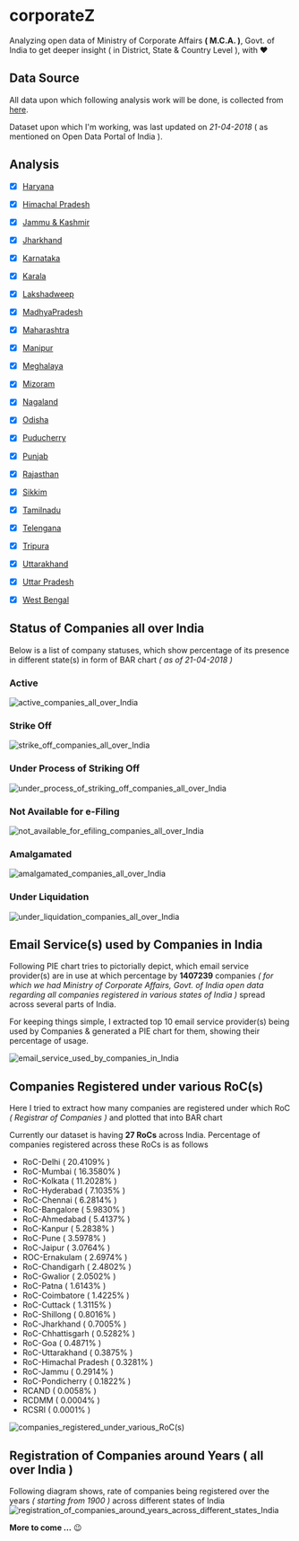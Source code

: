 # corporateZ
Analyzing open data of Ministry of Corporate Affairs **( M.C.A. )**, Govt. of India to get deeper insight ( in District, State & Country Level ), with :heart:

## Data Source
All data upon which following analysis work will be done, is collected from [here](https://data.gov.in/).

Dataset upon which I'm working, was last updated on _21-04-2018_ ( as mentioned on Open Data Portal of India ).

## Analysis
- [x] [Haryana](docs/haryana.md)
- [x] [Himachal Pradesh](docs/himachalpradesh.md)
- [x] [Jammu & Kashmir](docs/jammuandkashmir.md)
- [x] [Jharkhand](docs/jharkhand.md)
- [x] [Karnataka](docs/karnataka.md)
- [x] [Karala](docs/kerala.md)
- [x] [Lakshadweep](docs/lakshadweep.md)
- [x] [MadhyaPradesh](docs/madhyapradesh.md)
- [x] [Maharashtra](docs/maharashtra.md)
- [x] [Manipur](docs/manipur.md)
- [x] [Meghalaya](docs/meghalaya.md)
- [x] [Mizoram](docs/mizoram.md)
- [x] [Nagaland](docs/nagaland.md)
- [x] [Odisha](docs/odisha.md)
- [x] [Puducherry](docs/puducherry.md)
- [x] [Punjab](docs/punjab.md)
- [x] [Rajasthan](docs/rajasthan.md)
- [x] [Sikkim](docs/sikkim.md)
- [x] [Tamilnadu](docs/tamilnadu.md)
- [x] [Telengana](docs/telengana.md)
- [x] [Tripura](docs/tripura.md)
- [x] [Uttarakhand](docs/uttarakhand.md)
- [x] [Uttar Pradesh](docs/uttarpradesh.md)
- [x] [West Bengal](docs/westbengal.md)


## Status of Companies all over India
Below is a list of company statuses, which show percentage of its presence in different state(s) in form of BAR chart _( as of 21-04-2018 )_
### Active
![active_companies_all_over_India](allCompanyStatusPlots/mca_all_active_companies.png)
### Strike Off
![strike_off_companies_all_over_India](allCompanyStatusPlots/mca_all_strike_off_companies.png)
### Under Process of Striking Off
![under_process_of_striking_off_companies_all_over_India](allCompanyStatusPlots/mca_all_under_process_of_striking_off_companies.png)
### Not Available for e-Filing
![not_available_for_efiling_companies_all_over_India](allCompanyStatusPlots/mca_all_not_available_for_efiling_companies.png)
### Amalgamated
![amalgamated_companies_all_over_India](allCompanyStatusPlots/mca_all_amalgamated_companies.png)
### Under Liquidation
![under_liquidation_companies_all_over_India](allCompanyStatusPlots/mca_all_under_liquidation_companies.png)

## Email Service(s) used by Companies in India
Following PIE chart tries to pictorially depict, which email service provider(s) are in use at which percentage by **1407239**
companies _( for which we had Ministry of Corporate Affairs, Govt. of India open data regarding all companies registered in various states of India )_ spread across several parts of India.

For keeping things simple, I extracted top 10 email service provider(s) being used by Companies & generated a PIE chart for them, showing their percentage of usage.

![email_service_used_by_companies_in_India](./plots/mca_email_service_used_by_companies.png)

## Companies Registered under various RoC(s)
Here I tried to extract how many companies are registered under which RoC _( Registrar of Companies )_ 
and plotted that into BAR chart

Currently our dataset is having **27 RoCs** across India. Percentage of companies registered across these RoCs is as follows

- RoC-Delhi ( 20.4109% )
- RoC-Mumbai ( 16.3580% )
- RoC-Kolkata ( 11.2028% )
- RoC-Hyderabad ( 7.1035% )
- RoC-Chennai ( 6.2814% )
- RoC-Bangalore ( 5.9830% )
- RoC-Ahmedabad ( 5.4137% )
- RoC-Kanpur ( 5.2838% )
- RoC-Pune ( 3.5978% )
- RoC-Jaipur ( 3.0764% )
- ROC-Ernakulam ( 2.6974% )
- RoC-Chandigarh ( 2.4802% )
- RoC-Gwalior ( 2.0502% )
- RoC-Patna ( 1.6143% )
- RoC-Coimbatore ( 1.4225% )
- RoC-Cuttack ( 1.3115% )
- RoC-Shillong ( 0.8016% )
- RoC-Jharkhand ( 0.7005% )
- RoC-Chhattisgarh ( 0.5282% )
- RoC-Goa ( 0.4871% )
- RoC-Uttarakhand ( 0.3875% )
- RoC-Himachal Pradesh ( 0.3281% )
- RoC-Jammu ( 0.2914% )
- RoC-Pondicherry ( 0.1822% )
- RCAND ( 0.0058% )
- RCDMM ( 0.0004% )
- RCSRI ( 0.0001% )

![companies_registered_under_various_RoC(s)](./plots/mca_company_registration_under_roc.png)

## Registration of Companies around Years ( all over India )
Following diagram shows, rate of companies being registered over the years _( starting from 1900 )_ across different states of India
![registration_of_companies_around_years_across_different_states_India](./plots/registration_of_companies_around_years_all_india.png)

**More to come ...** :wink:
